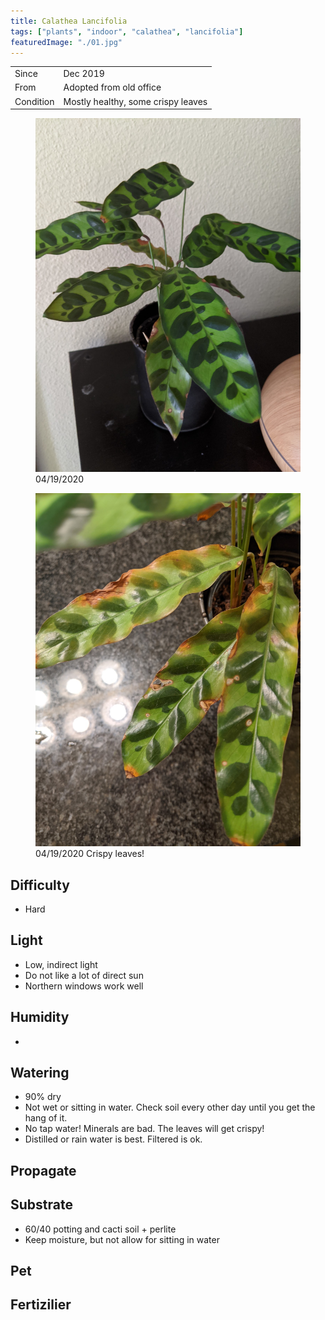 ```yaml
---
title: Calathea Lancifolia
tags: ["plants", "indoor", "calathea", "lancifolia"]
featuredImage: "./01.jpg"
---
```


|           |                                    |
| --------- | ---------------------------------- |
| Since     | Dec 2019                           |
| From      | Adopted from old office            |
| Condition | Mostly healthy, some crispy leaves |

<div class="project-gallery">
  <figure class="img--project">
    <img src="./01.jpg" alt="Top down of leaves" />
    <figcaption>04/19/2020</figcaption>
  </figure>
  <figure class="img--project">
    <img src="./02.jpg" alt="Top down view" />
    <figcaption>04/19/2020 Crispy leaves!</figcaption>
  </figure>
</div>

## Difficulty

- Hard

## Light

- Low, indirect light
- Do not like a lot of direct sun
- Northern windows work well

## Humidity

-

## Watering

- 90% dry
- Not wet or sitting in water. Check soil every other day until you get the hang of it.
- No tap water! Minerals are bad. The leaves will get crispy!
- Distilled or rain water is best. Filtered is ok.

## Propagate

## Substrate

- 60/40 potting and cacti soil + perlite
- Keep moisture, but not allow for sitting in water

## Pet

## Fertizilier
